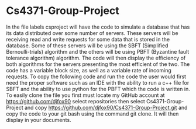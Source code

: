 # Cs4371-Group-Project
In the file labels csproject will have the code to simulate a database that has its data distributed over some number of servers. These servers will be receiving read and write requests for some data that is stored in the database. Some of these servers will be using the SBFT (Simplified Bernoulli-trials) algorithm and the others will be using PBFT (Byzantine fault tolerance algorithm) algorithm. The code will then display the efficiency of both algorithms for the servers presenting the most efficient of the two. The code has a variable block size, as well as a variable rate of incoming requests.
To copy the following code and run the code the user would first need the proper software such as an IDE with the ability to run a c++ file for SBFT and the ability to use python for the PBFT which the code is written in. To easily clone the file you first must locate my GitHub account at https://github.com/djfox90 select repositories then select Cs4371-Group-Project and copy https://github.com/djfox90/Cs4371-Group-Project.git and copy the code to your git bash using the command git clone. It will then display in your documents.  
